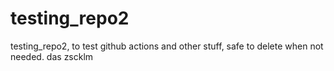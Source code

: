 # testing_repo2
testing_repo2, to test github actions and other stuff, safe to delete when not needed.
das
zscklm
